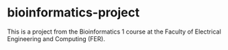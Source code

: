 # bioinformatics-project
This is a project from the Bioinformatics 1 course at the Faculty of Electrical Engineering and Computing (FER).
